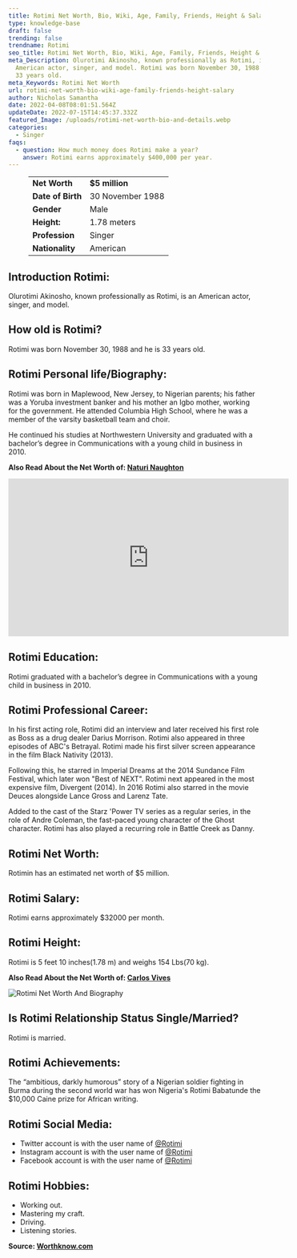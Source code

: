 ```yaml
---
title: Rotimi Net Worth, Bio, Wiki, Age, Family, Friends, Height & Salary
type: knowledge-base
draft: false
trending: false
trendname: Rotimi
seo_title: Rotimi Net Worth, Bio, Wiki, Age, Family, Friends, Height & Salary - Worthknow
meta_Description: Olurotimi Akinosho, known professionally as Rotimi, is an
  American actor, singer, and model. Rotimi was born November 30, 1988 and he is
  33 years old.
meta_Keywords: Rotimi Net Worth
url: rotimi-net-worth-bio-wiki-age-family-friends-height-salary
author: Nicholas Samantha
date: 2022-04-08T08:01:51.564Z
updateDate: 2022-07-15T14:45:37.332Z
featured_Image: /uploads/rotimi-net-worth-bio-and-details.webp
categories:
  - Singer
faqs:
  - question: How much money does Rotimi make a year?
    answer: Rotimi earns approximately $400,000 per year.
---
```

<figure class="wp-block-table is-style-stripes">
  <table>
    <tbody>
      <tr>
        <td>
          <strong>Net Worth</strong>
        </td>
        <td>
          <strong>$5 million</strong>
        </td>
      </tr>
      <tr>
        <td>
          <strong>Date of Birth</strong>
        </td>
        <td>30 November 1988</td>
      </tr>
      <tr>
        <td>
          <strong>Gender</strong>
        </td>
        <td>Male</td>
      </tr>
      <tr>
        <td>
          <strong>Height:</strong>
        </td>
        <td>1.78 meters</td>
      </tr>
      <tr>
        <td>
          <strong>Profession</strong>
        </td>
        <td>Singer</td>
      </tr>
      <tr>
        <td>
          <strong>Nationality</strong>
        </td>
        <td>American</td>
      </tr>
    </tbody>
  </table>
</figure>

## **Introduction Rotimi:**

Olurotimi Akinosho, known professionally as Rotimi, is an American actor, singer, and model.

## **How old is Rotimi?**

Rotimi was born November 30, 1988 and he is 33 years old.

## **Rotimi Personal life/Biography:**

Rotimi was born in Maplewood, New Jersey, to Nigerian parents; his father was a Yoruba investment banker and his mother an Igbo mother, working for the government. He attended Columbia High School, where he was a member of the varsity basketball team and choir.

He continued his studies at Northwestern University and graduated with a bachelor’s degree in Communications with a young child in business in 2010.

**Also Read About the Net Worth of: <a href="https://worthknow.com/naturi-naughton-net-worth-bio-wiki-age-family-friends-height-salary/" target="_blank" rel="noopener">Naturi Naughton</a>**

<iframe width="560" height="315" src="https://www.youtube.com/embed/fOQEZoMr56g" title="YouTube video player" frameborder="0" allow="accelerometer; autoplay; clipboard-write; encrypted-media; gyroscope; picture-in-picture" allowfullscreen></iframe>

## **Rotimi Education:**

Rotimi graduated with a bachelor’s degree in Communications with a young child in business in 2010.

## **Rotimi Professional Career:**

In his first acting role, Rotimi did an interview and later received his first role as Boss as a drug dealer Darius Morrison. Rotimi also appeared in three episodes of ABC's Betrayal. Rotimi made his first silver screen appearance in the film Black Nativity (2013).

Following this, he starred in Imperial Dreams at the 2014 Sundance Film Festival, which later won "Best of NEXT". Rotimi next appeared in the most expensive film, Divergent (2014). In 2016 Rotimi also starred in the movie Deuces alongside Lance Gross and Larenz Tate.

Added to the cast of the Starz 'Power TV series as a regular series, in the role of Andre Coleman, the fast-paced young character of the Ghost character. Rotimi has also played a recurring role in Battle Creek as Danny.

## **Rotimi Net Worth:**

Rotimin has an estimated net worth of $5 million.

## **Rotimi Salary:**

Rotimi earns approximately $32000 per month.

## **Rotimi Height:**

Rotimi is 5 feet 10 inches(1.78 m) and weighs 154 Lbs(70 kg).

**Also Read About the Net Worth of: <a href="https://worthknow.com/carlos-vives-net-worth-bio-age-family-friends-height-salary/" target="_blank" rel="noopener">Carlos Vives</a>**

![Rotimi Net Worth And Biography](/uploads/rotimi-net-worth-.webp)

## **Is Rotimi Relationship Status Single/Married?**

Rotimi is married.

## **Rotimi Achievements:**

The “ambitious, darkly humorous” story of a Nigerian soldier fighting in Burma during the second world war has won Nigeria's Rotimi Babatunde the $10,000 Caine prize for African writing.

## **Rotimi Social Media:**

* Twitter account is with the user name of <a href="https://twitter.com/Rotimi" target="_blank" rel="nofollow" rel="noopener">@Rotimi</a>
* Instagram account is with the user name of <a href="https://www.instagram.com/rotimi/channel/" target="_blank" rel="nofollow" rel="noopener">@Rotimi</a>
* Facebook account is with the user name of <a href="https://www.facebook.com/rotimimusic/" target="_blank" rel="nofollow" rel="noopener">@Rotimi</a>

## **Rotimi Hobbies:**

* Working out.
* Mastering my craft.
* Driving.
* Listening stories.

**Source: <a href="https://worthknow.com/" target="_blank" rel="noopener">Worthknow.com</a>**